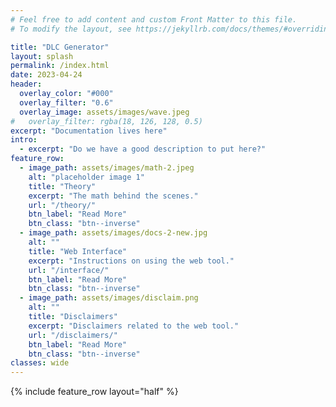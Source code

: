 ```yaml
---
# Feel free to add content and custom Front Matter to this file.
# To modify the layout, see https://jekyllrb.com/docs/themes/#overriding-theme-defaults

title: "DLC Generator"
layout: splash
permalink: /index.html
date: 2023-04-24
header:
  overlay_color: "#000"
  overlay_filter: "0.6"
  overlay_image: assets/images/wave.jpeg 
#   overlay_filter: rgba(18, 126, 128, 0.5)
excerpt: "Documentation lives here"
intro:
  - excerpt: "Do we have a good description to put here?"
feature_row:
  - image_path: assets/images/math-2.jpeg
    alt: "placeholder image 1"
    title: "Theory"
    excerpt: "The math behind the scenes."
    url: "/theory/"
    btn_label: "Read More"
    btn_class: "btn--inverse"
  - image_path: assets/images/docs-2-new.jpg 
    alt: ""
    title: "Web Interface"
    excerpt: "Instructions on using the web tool."
    url: "/interface/"
    btn_label: "Read More"
    btn_class: "btn--inverse"
  - image_path: assets/images/disclaim.png 
    alt: ""
    title: "Disclaimers"
    excerpt: "Disclaimers related to the web tool."
    url: "/disclaimers/"
    btn_label: "Read More"
    btn_class: "btn--inverse"
classes: wide
---
```

<!-- {% include feature_row id="intro" type="center" %} -->

{% include feature_row layout="half" %}